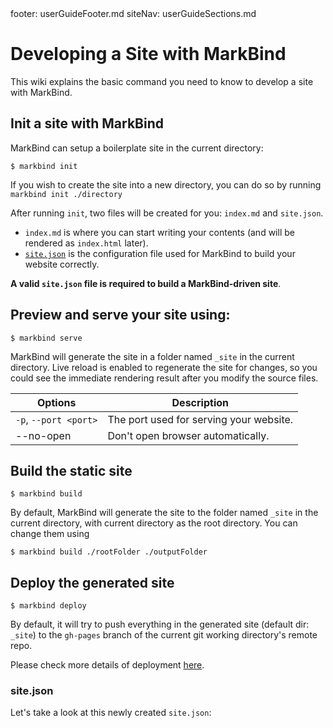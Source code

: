 <frontmatter>
  footer: userGuideFooter.md
  siteNav: userGuideSections.md
</frontmatter>

<include src="../common/header.md" />

<div class="website-content">

# Developing a Site with MarkBind

This wiki explains the basic command you need to know to develop a site with MarkBind.

## Init a site with MarkBind

MarkBind can setup a boilerplate site in the current directory:
```
$ markbind init
```

If you wish to create the site into a new directory, you can do so by running `markbind init ./directory`

After running `init`, two files will be created for you: `index.md` and `site.json`. 

- `index.md` is where you can start writing your contents (and will be rendered as `index.html` later). 
- [`site.json`](#sitejson) is the configuration file used for MarkBind to build your website correctly. 

**A valid `site.json` file is required to build a MarkBind-driven site**.

## Preview and serve your site using:

```
$ markbind serve
```

MarkBind will generate the site in a folder named `_site` in the current directory. Live reload is enabled to regenerate the site for changes, so you could see the immediate rendering result after you modify the source files.

| Options | Description |
|----------|--------------------------------------------------------------------------------------------------------------------------------------------------------------------------------------------------------------------------------------|
| `-p`, `--port <port>` | The port used for serving your website. |
| --no-open | Don't open browser automatically. |

## Build the static site

```
$ markbind build
```

By default, MarkBind will generate the site to the folder named `_site` in the current directory, with current directory as the root directory. You can change them using
```
$ markbind build ./rootFolder ./outputFolder
```

## Deploy the generated site

```
$ markbind deploy
```

By default, it will try to push everything in the generated site (default dir: `_site`) to the `gh-pages` branch of the current git working directory's remote repo.

Please check more details of deployment [here](ghpagesDeployment.html).

### site.json

Let's take a look at this newly created `site.json`:
<include src="siteConfiguration.md#siteConfig" />

</div>
